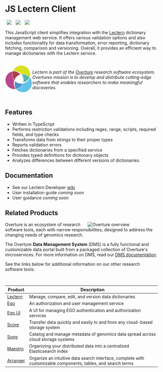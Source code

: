 # JS Lectern Client

[<img hspace="5" src="https://img.shields.io/badge/chat-on--slack-blue?style=for-the-badge">](http://slack.overture.bio)
[<img hspace="5" src="https://img.shields.io/badge/License-gpl--v3.0-blue?style=for-the-badge">](https://github.com/overture-stack/js-lectern-client/blob/develop/LICENSE)
[<img hspace="5" src="https://img.shields.io/badge/Code%20of%20Conduct-2.1-blue?style=for-the-badge">](code_of_conduct.md)

This JavaScript client simplifies integration with the [Lectern](https://github.com/overture-stack/lectern) dictionary management web service. It offers various validation options and also includes functionality for data transformation, error reporting, dictionary fetching, comparison and versioning. Overall, it provides an efficient way to manage dictionaries with the Lectern service.

</br>

<div>
<img align="left" src="ov-logo.png" height="90" hspace="0"/>
</div>

*Lectern is part of the [Overture](https://www.overture.bio/) research software ecosystem. Overtures  mission is to develop and distribute cutting-edge software that enables researchers to make meaningful discoveries.*


</br>


## Features

- Written in TypeScript
- Performs restriction validations including regex, range, scripts, required fields, and type checks
- Transforms data from strings to their proper types
- Reports validation errors
- Fetches dictionaries from a specified service
- Provides typed definitions for dictionary objects
- Analyzes differences between different versions of dictionaries.

## Documentation

- See our Lectern Developer [wiki](https://github.com/overture-stack/lectern/wiki)
- User installation guide *coming soon*
- User guidance *coming soon*

## Related Products 

<div>
  <img align="right" alt="Overture overview" src="https://www.overture.bio/static/124ca0fede460933c64fe4e50465b235/a6d66/system-diagram.png" width="45%" hspace="5">
</div>

Overture is an ecosystem of research software tools, each with narrow responsibilities, designed to address the changing needs of genomics research. 

The Overture **Data Management System** (DMS) is a fully functional and customizable data portal built from a packaged collection of Overture's microservices. For more information on DMS, read our [DMS documentation](https://www.overture.bio/documentation/dms/).

<!--Read our architecture overview to see how these services relate-->

See the links below for additional information on our other research software tools:

</br>

|Product|Description|
|---|---|
|[Lectern](https://www.overture.bio/products/lectern/)|Manage, compare, edit, and version data dictionaries|
|[Ego](https://www.overture.bio/products/ego/)|An authorization and user management service|
|[Ego UI](https://www.overture.bio/products/ego-ui/)|A UI for managing EGO authentication and authorization services|
|[Score](https://www.overture.bio/products/score/)| Transfer data quickly and easily to and from any cloud-based storage system|
|[Song](https://www.overture.bio/products/song/)|Catalog and manage metadata of genomics data spread across cloud storage systems|
|[Maestro](https://www.overture.bio/products/maestro/)|Organizing your distributed data into a centralized Elasticsearch index|
|[Arranger](https://www.overture.bio/products/arranger/)|Organize an intuitive data search interface, complete with customizable components, tables, and search terms|


